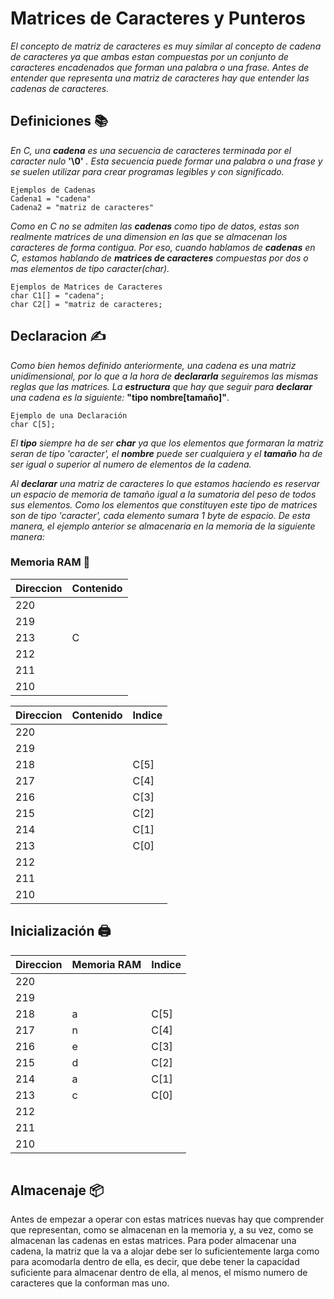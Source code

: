 # Matrices de Caracteres y Punteros

_El concepto de matriz de caracteres es muy similar al concepto de cadena de caracteres ya que ambas
estan compuestas por un conjunto de caracteres encadenados que forman una palabra o una frase. Antes
de entender que representa una matriz de caracteres hay que entender las cadenas de caracteres._

## Definiciones 📚

_En C, una **cadena** es una secuencia de caracteres terminada por el caracter nulo_ **'\0'** _. Esta
secuencia puede formar una palabra o una frase y se suelen utilizar para crear programas legibles y con
significado._

```
Ejemplos de Cadenas
Cadena1 = "cadena"
Cadena2 = "matriz de caracteres"
```
_Como en C no se admiten las **cadenas** como tipo de datos, estas son realmente matrices de una dimension
en las que se almacenan los caracteres de forma contigua. Por eso, cuando hablamos de **cadenas** en C,
estamos hablando de **matrices de caracteres** compuestas por dos o mas elementos de tipo caracter(char)._

```
Ejemplos de Matrices de Caracteres
char C1[] = "cadena";
char C2[] = "matriz de caracteres;
```
## Declaracion ✍️
_Como bien hemos definido anteriormente, una cadena es una matriz unidimensional, por lo que a la hora
de **declararla** seguiremos las mismas reglas que las matrices. La **estructura** que hay que seguir
para **declarar** una cadena es la siguiente:_ **"tipo nombre[tamaño]"**.

```
Ejemplo de una Declaración
char C[5];
```

_El **tipo** siempre ha de ser **char** ya que los elementos que formaran la matriz seran de tipo 
'caracter', el **nombre** puede ser cualquiera y el **tamaño** ha de ser igual o superior al numero
de elementos de la cadena._

_Al **declarar** una matriz de caracteres lo que estamos haciendo es reservar un espacio de memoria de
tamaño igual a la sumatoria del peso de todos sus elementos. Como los elementos que constituyen este
tipo de matrices son de tipo 'caracter', cada elemento sumara 1 byte de espacio. De esta manera, el
ejemplo anterior se almacenaria en la memoria de la siguiente manera:_

### Memoria RAM 💾

| Direccion | Contenido |
| --- | --- |
| 220 |   |
| 219 |   |
| 213 | C |
| 212 |   |
| 211 |   |
| 210 |   |

| Direccion | Contenido | Indice |
| --- | --- | --- |
| 220 |   |   |
| 219 |   |   |
| 218 |   | C[5] |
| 217 |   | C[4] |
| 216 |   | C[3] |
| 215 |   | C[2] |
| 214 |   | C[1] |
| 213 |   | C[0] |
| 212 |   |   |
| 211 |   |   |
| 210 |   |   |

## Inicialización 🖨️




| Direccion | Memoria RAM | Indice |
| --- | --- | --- |
| 220 |   |   |
| 219 |   |   |
| 218 | a | C[5] |
| 217 | n | C[4] |
| 216 | e | C[3] |
| 215 | d | C[2] |
| 214 | a | C[1] |
| 213 | c | C[0] |
| 212 |   |   |
| 211 |   |   |
| 210 |   |   |


```

```

## Almacenaje 📦
Antes de empezar a operar con estas matrices nuevas hay que comprender que representan, como se almacenan en la memoria
y, a su vez, como se almacenan las cadenas en estas matrices. Para poder almacenar una cadena, la matriz
que la va a alojar debe ser lo suficientemente larga como para acomodarla dentro de ella, es decir, que
debe tener la capacidad suficiente para almacenar dentro de ella, al menos, el mismo numero de caracteres
que la conforman mas uno.
